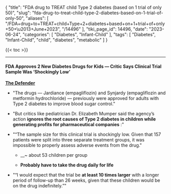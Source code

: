 {
    "title": "FDA drug to TREAT child Type 2 diabetes (based on 1 trial of only 50)",
    "slug": "fda-drug-to-treat-child-type-2-diabetes-based-on-1-trial-of-only-50",
    "aliases": [
        "/FDA+drug+to+TREAT+child+Type+2+diabetes+based+on+1+trial+of+only+50+\u2013+June+2023",
        "/14496"
    ],
    "tiki_page_id": 14496,
    "date": "2023-06-24",
    "categories": [
        "Diabetes",
        "Infant-Child"
    ],
    "tags": [
        "Diabetes",
        "Infant-Child",
        "child",
        "diabetes",
        "metabolic"
    ]
}


{{< toc >}} 

---

#### FDA Approves 2 New Diabetes Drugs for Kids — Critic Says Clinical Trial Sample Was ‘Shockingly Low’

 **[The Defender](https://childrenshealthdefense.org/defender/fda-new-drugs-type-2-diabetes-kids/?utm_source=luminate&utm_medium=email&utm_campaign=defender&utm_id=20230623)** 

* "The drugs — Jardiance (empagliflozin) and Synjardy (empagliflozin and metformin hydrochloride) — previously were approved for adults with Type 2 diabetes to improve blood sugar control."

* "But critics like pediatrician Dr. Elizabeth Mumper said the agency’s action  **ignores the root causes of Type 2 diabetes in children while generating profits for pharmaceutical companies** :"

* "“The sample size for this clinical trial is shockingly low. Given that 157 patients were split into three separate treatment groups, it was impossible to properly assess adverse events from the drug."

   * __~ about 53 children per group

   *  **Probably have to take the drug daily for life** 

* "“I would expect that the trial be  **at least 10 times larger**  with a longer period of follow-up than 26 weeks, given that these children would be on the drug indefinitely.”"